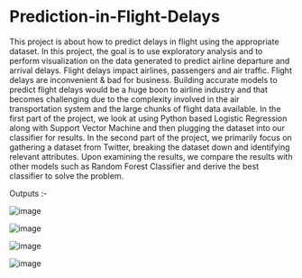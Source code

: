# Prediction-in-Flight-Delays
This project is about how to predict delays in flight using the appropriate dataset.
In this project, the goal is to use exploratory analysis and to perform visualization on the data generated to predict airline departure and arrival delays. 
Flight delays impact airlines, passengers and air traffic. Flight delays are inconvenient & bad for business. Building accurate models to predict flight delays would be a huge boon to airline industry and that becomes challenging due to the complexity involved in the air transportation system and the large chunks of flight data available.
In the first part of the project, we look at using Python based Logistic Regression along with Support Vector Machine and then plugging the dataset into our classifier for results. In the second part of the project, we primarily focus on gathering a dataset from Twitter, breaking the dataset down and identifying relevant attributes. Upon examining the results, we compare the results with other models such as Random Forest Classifier and derive the best classifier to solve the problem. 

Outputs :-

![image](https://github.com/Aayushi2412/Prediction-in-Flight-Delays/assets/106343054/14a7ab9d-d8ab-4a34-a75e-5be6f1b551cb)

![image](https://github.com/Aayushi2412/Prediction-in-Flight-Delays/assets/106343054/6f4e4685-c268-468a-a037-e665fc58a533)

![image](https://github.com/Aayushi2412/Prediction-in-Flight-Delays/assets/106343054/d9464791-2063-448b-9120-65bca3c58765)

![image](https://github.com/Aayushi2412/Prediction-in-Flight-Delays/assets/106343054/4ca7bc00-e48c-45c3-b86b-ef459dcbbaf4)


